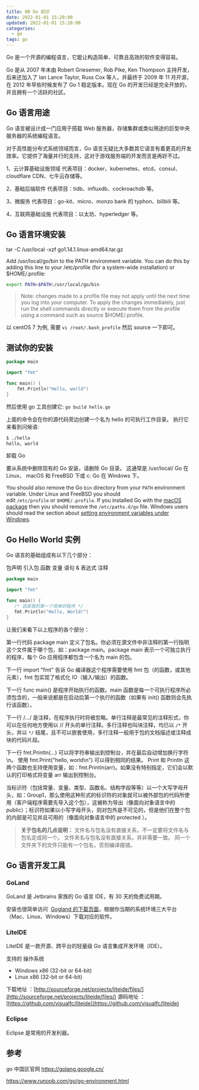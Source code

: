 ```yaml
---
title: 00 Go 初识
date: 2022-01-01 15:20:00
updated: 2022-01-01 15:20:00
categories:
  - go
tags: go
---
```


Go 是一个开源的编程语言，它能让构造简单、可靠且高效的软件变得容易。

Go 是从 2007 年末由 Robert Griesemer, Rob Pike, Ken Thompson 主持开发，后来还加入了 Ian Lance Taylor, Russ Cox 等人，并最终于 2009 年 11 月开源，在 2012 年早些时候发布了 Go 1 稳定版本。现在 Go 的开发已经是完全开放的，并且拥有一个活跃的社区。

## Go 语言用途

Go 语言被设计成一门应用于搭载 Web 服务器，存储集群或类似用途的巨型中央服务器的系统编程语言。

对于高性能分布式系统领域而言，Go 语言无疑比大多数其它语言有着更高的开发效率。它提供了海量并行的支持，这对于游戏服务端的开发而言是再好不过。

1、云计算基础设施领域
代表项目：docker、kubernetes、etcd、consul、cloudflare CDN、七牛云存储等。

2、基础后端软件
代表项目：tidb、influxdb、cockroachdb 等。

3、微服务
代表项目：go-kit、micro、monzo bank 的 typhon、bilibili 等。

4、互联网基础设施
代表项目：以太坊、hyperledger 等。

## Go 语言环境安装

tar -C /usr/local -xzf go1.14.1.linux-amd64.tar.gz

Add /usr/local/go/bin to the PATH environment variable. You can do this by adding this line to your /etc/profile (for a system-wide installation) or $HOME/.profile:

```sh
export PATH=$PATH:/usr/local/go/bin
```

> Note: changes made to a profile file may not apply until the next time you log into your computer. To apply the changes immediately, just run the shell commands directly or execute them from the profile using a command such as source $HOME/.profile.

以 centOS 7 为例, 需要 `vi /root/.bash_profile` 然后 source 一下即可。

## 测试你的安装

```go
package main

import "fmt"

func main() {
    fmt.Println("Hello, world")
}
```

然后使用 go 工具创建它: `go build hello.go`

上面的命令会在你的源代码旁边创建一个名为 hello 的可执行工作目录。 执行它来看到问候语:

```bash
$ ./hello
hello, world
```

卸载 Go

要从系统中删除现有的 Go 安装，请删除 Go 目录。 这通常是 /usr/local/ Go 在 Linux、 macOS 和 FreeBSD 下或 c: Go 在 Windows 下。

You should also remove the Go `bin` directory from your `PATH` environment variable. Under Linux and FreeBSD you should edit `/etc/profile` or `$HOME/.profile`. If you installed Go with the [macOS package](https://golang.google.cn/doc/install?download=go1.14.1.linux-amd64.tar.gz#macos) then you should remove the `/etc/paths.d/go` file. Windows users should read the section about [setting environment variables under Windows](https://golang.google.cn/doc/install?download=go1.14.1.linux-amd64.tar.gz#windows_env).

## Go Hello World 实例

Go 语言的基础组成有以下几个部分：

包声明
引入包
函数
变量
语句 & 表达式
注释

```go
package main

import "fmt"

func main() {
   /* 这是我的第一个简单的程序 */
   fmt.Println("Hello, World!")
}
```

让我们来看下以上程序的各个部分：

第一行代码 package main 定义了包名。你必须在源文件中非注释的第一行指明这个文件属于哪个包，如：package main。package main 表示一个可独立执行的程序，每个 Go 应用程序都包含一个名为 main 的包。

下一行 import "fmt" 告诉 Go 编译器这个程序需要使用 fmt 包（的函数，或其他元素），fmt 包实现了格式化 IO（输入/输出）的函数。

下一行 func main() 是程序开始执行的函数。main 函数是每一个可执行程序所必须包含的，一般来说都是在启动后第一个执行的函数（如果有 init() 函数则会先执行该函数）。

下一行 /_..._/ 是注释，在程序执行时将被忽略。单行注释是最常见的注释形式，你可以在任何地方使用以 // 开头的单行注释。多行注释也叫块注释，均已以 `/*` 开头，并以 `*/` 结尾，且不可以嵌套使用，多行注释一般用于包的文档描述或注释成块的代码片段。

下一行 fmt.Println(...) 可以将字符串输出到控制台，并在最后自动增加换行字符 \n。
使用 fmt.Print("hello, world\n") 可以得到相同的结果。
Print 和 Println 这两个函数也支持使用变量，如：fmt.Println(arr)。如果没有特别指定，它们会以默认的打印格式将变量 arr 输出到控制台。

当标识符（包括常量、变量、类型、函数名、结构字段等等）以一个大写字母开头，如：Group1，那么使用这种形式的标识符的对象就可以被外部包的代码所使用（客户端程序需要先导入这个包），这被称为导出（像面向对象语言中的 public）；标识符如果以小写字母开头，则对包外是不可见的，但是他们在整个包的内部是可见并且可用的（像面向对象语言中的 protected ）。

> **关于包名的几点说明：**
> 文件名与包名没有直接关系，不一定要将文件名与包名定成同一个。
> 文件夹名与包名没有直接关系，并非需要一致。
> 同一个文件夹下的文件只能有一个包名，否则编译报错。

## Go 语言开发工具

### GoLand

GoLand 是 Jetbrains 家族的 Go 语言 IDE，有 30 天的免费试用期。

安装也很简单访问  [Gogland 的下载页面](https://www.jetbrains.com/go/)，根据你当期的系统环境三大平台（Mac、Linux、Windows）下载对应的软件。

### LiteIDE

LiteIDE 是一款开源、跨平台的轻量级 Go 语言集成开发环境（IDE）。

支持的 操作系统

- Windows x86 (32-bit or 64-bit)
- Linux x86 (32-bit or 64-bit)

下载地址 ：[http://sourceforge.net/projects/liteide/files/](http://sourceforge.net/projects/liteide/files/)
源码地址 ：[https://github.com/visualfc/liteide](https://github.com/visualfc/liteide)

### Eclipse

Eclipse 是常用的开发利器。

## 参考

go 中国区官网
<https://golang.google.cn/>

<https://www.runoob.com/go/go-environment.html>
